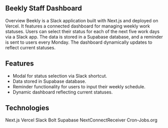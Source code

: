 ## Beekly Staff Dashboard

Overview
Beekly is a Slack application built with Next.js and deployed on Vercel. It features a connected dashboard for managing weekly work statuses. Users can select their status for each of the next five work days via a Slack app. The data is stored in a Supabase database, and a reminder is sent to users every Monday. The dashboard dynamically updates to reflect current statuses.

## Features
- Modal for status selection via Slack shortcut.
- Data stored in Supabase database.
- Reminder functionality for users to input their weekly schedule.
- Dynamic dashboard reflecting current statuses.

## Technologies
Next.js
Vercel
Slack Bolt
Supabase
NextConnectReceiver
Cron-Jobs.org

